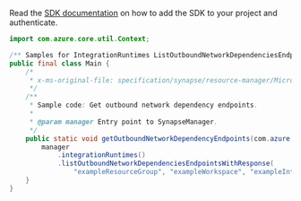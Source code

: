 Read the [SDK documentation](https://github.com/Azure/azure-sdk-for-java/blob/azure-resourcemanager-synapse_1.0.0-beta.3/sdk/synapse/azure-resourcemanager-synapse/README.md) on how to add the SDK to your project and authenticate.

```java
import com.azure.core.util.Context;

/** Samples for IntegrationRuntimes ListOutboundNetworkDependenciesEndpoints. */
public final class Main {
    /*
     * x-ms-original-file: specification/synapse/resource-manager/Microsoft.Synapse/preview/2021-06-01-preview/examples/IntegrationRuntimes_ListOutboundNetworkDependenciesEndpoints.json
     */
    /**
     * Sample code: Get outbound network dependency endpoints.
     *
     * @param manager Entry point to SynapseManager.
     */
    public static void getOutboundNetworkDependencyEndpoints(com.azure.resourcemanager.synapse.SynapseManager manager) {
        manager
            .integrationRuntimes()
            .listOutboundNetworkDependenciesEndpointsWithResponse(
                "exampleResourceGroup", "exampleWorkspace", "exampleIntegrationRuntime", Context.NONE);
    }
}
```
